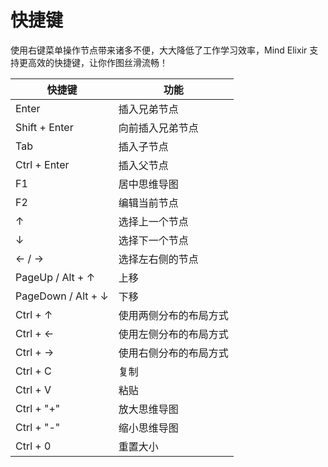 # 快捷键

使用右键菜单操作节点带来诸多不便，大大降低了工作学习效率，Mind Elixir 支持更高效的快捷键，让你作图丝滑流畅！

| 快捷键             | 功能                   |
| ------------------ | ---------------------- |
| Enter              | 插入兄弟节点           |
| Shift + Enter      | 向前插入兄弟节点       |
| Tab                | 插入子节点             |
| Ctrl + Enter       | 插入父节点             |
| F1                 | 居中思维导图           |
| F2                 | 编辑当前节点           |
| ↑                  | 选择上一个节点         |
| ↓                  | 选择下一个节点         |
| ← / →              | 选择左右侧的节点       |
| PageUp / Alt + ↑   | 上移                   |
| PageDown / Alt + ↓ | 下移                   |
| Ctrl + ↑           | 使用两侧分布的布局方式 |
| Ctrl + ←           | 使用左侧分布的布局方式 |
| Ctrl + →           | 使用右侧分布的布局方式 |
| Ctrl + C           | 复制                   |
| Ctrl + V           | 粘贴                   |
| Ctrl + "+"         | 放大思维导图           |
| Ctrl + "-"         | 缩小思维导图           |
| Ctrl + 0           | 重置大小               |
